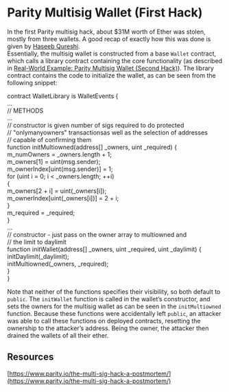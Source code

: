 # Parity Multisig Wallet \(First Hack\)

In the first Parity multisig hack, about $31M worth of Ether was stolen, mostly from three wallets. A good recap of exactly how this was done is given by [Haseeb Qureshi](https://bit.ly/2vHiuJQ).  
Essentially, the multisig wallet is constructed from a base `Wallet` contract, which calls a library contract containing the core functionality \(as described in [Real-World Example: Parity Multisig Wallet \(Second Hack\)](https://github.com/ethereumbook/ethereumbook/blob/develop/09smart-contracts-security.asciidoc#multisig_secondhack)\). The library contract contains the code to initialize the wallet, as can be seen from the following snippet:

contract WalletLibrary is WalletEvents {  
  ...  
  // METHODS  
  ...  
  // constructor is given number of sigs required to do protected  
  // "onlymanyowners" transactionsas well as the selection of addresses  
  // capable of confirming them  
  function initMultiowned\(address\[\] \_owners, uint \_required\) {  
    m\_numOwners = \_owners.length + 1;  
    m\_owners\[1\] = uint\(msg.sender\);  
    m\_ownerIndex\[uint\(msg.sender\)\] = 1;  
    for \(uint i = 0; i &lt; \_owners.length; ++i\)  
    {  
      m\_owners\[2 + i\] = uint\(\_owners\[i\]\);  
      m\_ownerIndex\[uint\(\_owners\[i\]\)\] = 2 + i;  
    }  
    m\_required = \_required;  
  }  
  ...  
  // constructor - just pass on the owner array to multiowned and  
  // the limit to daylimit  
  function initWallet\(address\[\] \_owners, uint \_required, uint \_daylimit\) {  
    initDaylimit\(\_daylimit\);  
    initMultiowned\(\_owners, \_required\);  
  }  
}

Note that neither of the functions specifies their visibility, so both default to `public`. The `initWallet` function is called in the wallet’s constructor, and sets the owners for the multisig wallet as can be seen in the `initMultiowned` function. Because these functions were accidentally left `public`, an attacker was able to call these functions on deployed contracts, resetting the ownership to the attacker’s address. Being the owner, the attacker then drained the wallets of all their ether.

## Resources

[https://www.parity.io/the-multi-sig-hack-a-postmortem/](https://www.parity.io/the-multi-sig-hack-a-postmortem/)

